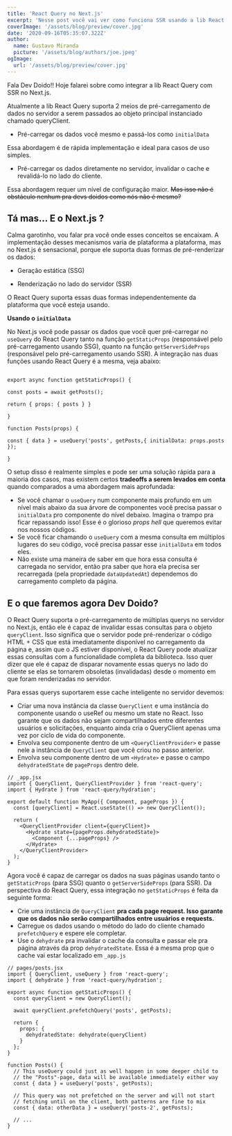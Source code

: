 ```yaml
---
title: 'React Query no Next.js'
excerpt: 'Nesse post você vai ver como funciona SSR usando a lib React Query para gerenciamento de estado tanto no lado do cliente quando no lado do servidor.'
coverImage: '/assets/blog/preview/cover.jpg'
date: '2020-09-16T05:35:07.322Z'
author:
  name: Gustavo Miranda
  picture: '/assets/blog/authors/joe.jpeg'
ogImage:
  url: '/assets/blog/preview/cover.jpg'
---
```


  

Fala Dev Doido!! Hoje falarei sobre como integrar a lib React Query com SSR no Next.js.

  

Atualmente a lib React Query suporta 2 meios de pré-carregamento de dados no servidor a serem passados ao objeto principal instanciado chamado queryClient.

  

- Pré-carregar os dados você mesmo e passá-los como `initialData`

  

Essa abordagem é de rápida implementação e ideal para casos de uso simples.

  

- Pré-carregar os dados diretamente no servidor, invalidar o cache e revalidá-lo no lado do cliente.

  

Essa abordagem requer um nível de configuração maior. ~~Mas isso não é obstáculo nenhum pra devs doidos como nós não é mesmo?~~

  

## Tá mas... E o Next.js ?

  

Calma garotinho, vou falar pra você onde esses conceitos se encaixam. A implementação desses mecanismos varia de plataforma a plataforma, mas no Next.js é sensacional, porque ele suporta duas formas de pré-renderizar os dados:

  

- Geração estática (SSG)

  

- Renderização no lado do servidor (SSR)

  

O React Query suporta essas duas formas independentemente da plataforma que você esteja usando.

  

**Usando o `initialData`**

  

No Next.js você pode passar os dados que você quer pré-carregar no `useQuery` do React Query tanto na função `getStaticProps` (responsável pelo pré-carregamento usando SSG), quanto na função `getServerSideProps` (responsável pelo pré-carregamento usando SSR). A integração nas duas funções usando React Query é a mesma, veja abaixo:

  

```

export async function getStaticProps() {

const posts = await getPosts();

return { props: { posts } }

}

function Posts(props) {

const { data } = useQuery('posts', getPosts,{ initialData: props.posts });

}

```

O setup disso é realmente simples e pode ser uma solução rápida para a maioria dos casos, mas existem certos **tradeoffs a serem levados em conta** quando comparados a uma abordagem mais aprofundada:

 - Se você chamar o `useQuery` num componente mais profundo em um nível mais abaixo da sua árvore de componentes você precisa passar o `initialData` pro componente do nível debaixo. Imagina o trampo pra ficar repassando isso! Esse é o glorioso *props hell* que queremos evitar nos nossos códigos.
 - Se você ficar chamando o `useQuery` com a mesma consulta em múltiplos lugares do seu código, você precisa passar esse `initialData` em todos eles.
 - Não existe uma maneira de saber em que hora essa consulta é carregada no servidor, então pra saber que hora ela precisa ser recarregada (pela propriedade `dataUpdatedAt`) dependemos do carregamento completo da página. 
 ## E o que faremos agora Dev Doido?
O React Query suporta o pré-carregamento de múltiplas querys no servidor no Next.js, então ele é capaz de invalidar essas consultas para o objeto `queryClient`. Isso significa que o servidor pode pré-renderizar o código HTML + CSS que está imediatamente disponível no carregamento da página e, assim que o JS estiver disponível, o React Query pode atualizar essas consultas com a funcionalidade completa da biblioteca. Isso quer dizer que ele é capaz de disparar novamente essas querys no lado do cliente se elas se tornarem obsoletas (invalidadas) desde o momento em que foram renderizadas no servidor.

Para essas querys suportarem esse cache inteligente no servidor devemos:

 - Criar uma nova instância da classe `QueryClient` e uma instância do componente usando o useRef ou mesmo um state no React. Isso garante que os dados não sejam compartilhados entre diferentes usuários e solicitações, enquanto ainda cria o QueryClient apenas uma vez por ciclo de vida do componente.
 - Envolva seu componente dentro de um `<QueryClientProvider>` e passe nele a instância de `QueryClient` que você criou no passo anterior.
 - Envolva seu componente dentro de um `<Hydrate>` e passe o campo `dehydratedState`  de `pageProps` dentro dele.
```
// _app.jsx
import { QueryClient, QueryClientProvider } from 'react-query';
import { Hydrate } from 'react-query/hydration';

export default function MyApp({ Component, pageProps }) {
  const [queryClient] = React.useState(() => new QueryClient());

  return (
    <QueryClientProvider client={queryClient}>
      <Hydrate state={pageProps.dehydratedState}>
        <Component {...pageProps} />
      </Hydrate>
    </QueryClientProvider>
  );
}

```
Agora você é capaz de carregar os dados na suas páginas usando tanto o `getStaticProps` (para SSG) quanto o `getServerSideProps` (para SSR). Da perspectiva do React Query, essa integração no `getStaticProps` é feita da seguinte forma:

 - Crie uma instância de `QueryClient` **pra cada page request. Isso garante que os dados não serão compartilhados entre usuários e requests.**
 - Carregue os dados usando o método do lado do cliente chamado `prefetchQuery` e espere ele completar.
 - Use o `dehydrate` pra invalidar o cache da consulta e passar ele pra página através da prop `dehydratedState`. Essa é a mesma prop que o cache vai estar localizado em `_app.js` 
```
// pages/posts.jsx
import { QueryClient, useQuery } from 'react-query';
import { dehydrate } from 'react-query/hydration';

export async function getStaticProps() {
  const queryClient = new QueryClient();

  await queryClient.prefetchQuery('posts', getPosts);

  return {
    props: {
      dehydratedState: dehydrate(queryClient)
    }
  };
}

function Posts() {
  // This useQuery could just as well happen in some deeper child to
  // the "Posts"-page, data will be available immediately either way
  const { data } = useQuery('posts', getPosts);

  // This query was not prefetched on the server and will not start
  // fetching until on the client, both patterns are fine to mix
  const { data: otherData } = useQuery('posts-2', getPosts);

  // ...
}
```
